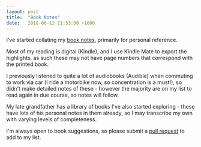 ```yaml
---
layout: post
title:  "Book Notes"
date:   2018-06-12 11:53:00 +1000
---
```

I've started collating my [book notes](https://neilen.com.au/books/), primarily for personal reference.

Most of my reading is digital (Kindle), and I use Kindle Mate to export the highlights, as such these may not have page numbers that correspond with the printed book.

I previously listened to quite a lot of audiobooks (Audible) when commuting to work via car (I ride a motorbike now, so concentration is a must!), so didn't make detailed notes of these - however the majority are on my list to read again in due course, so notes will follow.

My late grandfather has a library of books I've also started exploring - these have lots of his personal notes in them already, so I may transcribe my own with varying levels of completeness.

I'm always open to book suggestions, so please submit a [pull request](https://github.com/teejayen/teejayen.github.io/pulls) to add to my list.